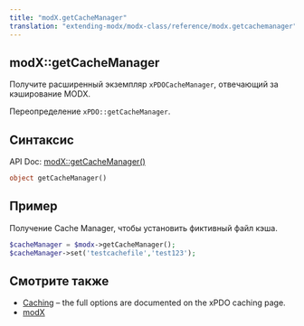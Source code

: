 ```yaml
---
title: "modX.getCacheManager"
translation: "extending-modx/modx-class/reference/modx.getcachemanager"
---
```


## modX::getCacheManager

Получите расширенный экземпляр `xPDOCacheManager`, отвечающий за кэширование MODX.

Переопределение `xPDO::getCacheManager`.

## Синтаксис

API Doc: [modX::getCacheManager()](http://api.modx.com/revolution/2.2/db_core_model_modx_modx.class.html#%5CmodX::getCacheManager())

``` php
object getCacheManager()
```

## Пример

Получение Cache Manager, чтобы установить фиктивный файл кэша.

``` php
$cacheManager = $modx->getCacheManager();
$cacheManager->set('testcachefile','test123');
```

## Смотрите также

- [Caching](extending-modx/xpdo/caching "Caching") – the full options are documented on the xPDO caching page.
- [modX](extending-modx/core-model/modx "modX")
